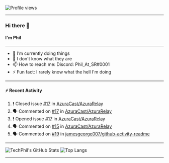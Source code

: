 ![Profile views](https://gpvc.arturio.dev/TechPhil)

---

### Hi there 👋
#### I'm Phil

---

- 🔭 I’m currently doing things
- 🌱 I don't know what they are
- 📫 How to reach me: Discord: Phil_At_SR#0001
- ⚡ Fun fact: I rarely know what the hell I'm doing

---

#### ⚡ Recent Activity
<!--START_SECTION:activity-->
1. ❗️ Closed issue [#17](https://github.com//AzuraCast/AzuraRelay/issues/17) in [AzuraCast/AzuraRelay](https://github.com//AzuraCast/AzuraRelay)
2. 🗣 Commented on [#17](https://github.com//AzuraCast/AzuraRelay/issues/17) in [AzuraCast/AzuraRelay](https://github.com//AzuraCast/AzuraRelay)
3. ❗️ Opened issue [#17](https://github.com//AzuraCast/AzuraRelay/issues/17) in [AzuraCast/AzuraRelay](https://github.com//AzuraCast/AzuraRelay)
4. 🗣 Commented on [#15](https://github.com//AzuraCast/AzuraRelay/issues/15) in [AzuraCast/AzuraRelay](https://github.com//AzuraCast/AzuraRelay)
5. 🗣 Commented on [#19](https://github.com//jamesgeorge007/github-activity-readme/issues/19) in [jamesgeorge007/github-activity-readme](https://github.com//jamesgeorge007/github-activity-readme)
<!--END_SECTION:activity-->

---

![TechPhil's GitHub Stats](https://github-readme-stats.vercel.app/api?username=techphil&count_private=true)
![Top Langs](https://github-readme-stats.vercel.app/api/top-langs/?username=techphil)

---
